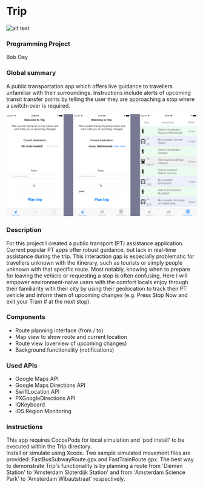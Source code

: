 # Trip

![alt text](https://github.com/sn/FinalProject/blob/master/doc/Trip_icon.png "Trip icon")

### Programming Project 

Bob Oey

### Global summary
A public transportation app which offers live guidance to travellers unfamiliar with their surroundings. Instructions include alerts of upcoming transit transfer points by telling the user they are approaching a stop where a switch-over is required.

![alt text](https://github.com/snoms/FinalProject/blob/master/doc/Views.png "Main views of Trip")

### Description
For this project I created a public transport (PT) assistance application. Current popular PT apps offer robust guidance, but lack in real-time assistance during the trip. This interaction gap is especially problematic for travellers unknown with the itinerary, such as tourists or simply people unknown with that specific route. Most notably, knowing when to prepare for leaving the vehicle or requesting a stop is often confusing. Here I will empower environment-naive users with the comfort locals enjoy through their familiarity with their city by using their geolocation to track their PT vehicle and inform them of upcoming changes (e.g. Press Stop Now and exit your Tram # at the next stop).

### Components

* Route planning interface (from / to)
* Map view to show route and current location
* Route view (overview of upcoming changes)
* Background functionality (notifications)

### Used APIs

* Google Maps API
* Google Maps Directions API
* SwiftLocation API
* PXGoogleDirections API
* IQKeyboard
* iOS Region Monitoring

### Instructions

This app requires CocoaPods for local simulation and 'pod install' to be executed within the Trip directory.  
Install or simulate using Xcode. Two sample simulated movement files are provided: FastBusSubwayRoute.gpx and FastTrainRoute.gpx. The best way to demonstrate Trip's functionality is by planning a route from 'Diemen Station' to 'Amsterdam Sloterdijk Station' and from 'Amsterdam Science Park' to 'Amsterdam Wibautstraat' respectively.
